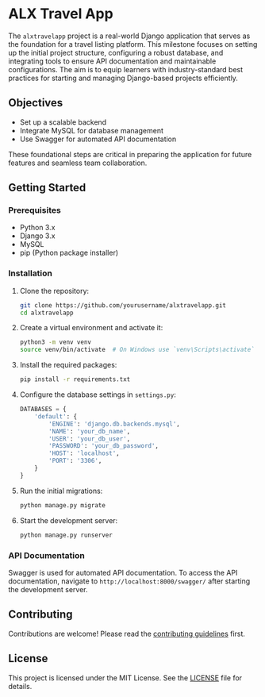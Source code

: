 # ALX Travel App

The `alxtravelapp` project is a real-world Django application that serves as the foundation for a travel listing platform. This milestone focuses on setting up the initial project structure, configuring a robust database, and integrating tools to ensure API documentation and maintainable configurations. The aim is to equip learners with industry-standard best practices for starting and managing Django-based projects efficiently.

## Objectives

- Set up a scalable backend
- Integrate MySQL for database management
- Use Swagger for automated API documentation

These foundational steps are critical in preparing the application for future features and seamless team collaboration.

## Getting Started

### Prerequisites

- Python 3.x
- Django 3.x
- MySQL
- pip (Python package installer)

### Installation

1. Clone the repository:
    ```bash
    git clone https://github.com/yourusername/alxtravelapp.git
    cd alxtravelapp
    ```

2. Create a virtual environment and activate it:
    ```bash
    python3 -m venv venv
    source venv/bin/activate  # On Windows use `venv\Scripts\activate`
    ```

3. Install the required packages:
    ```bash
    pip install -r requirements.txt
    ```

4. Configure the database settings in `settings.py`:
    ```python
    DATABASES = {
        'default': {
            'ENGINE': 'django.db.backends.mysql',
            'NAME': 'your_db_name',
            'USER': 'your_db_user',
            'PASSWORD': 'your_db_password',
            'HOST': 'localhost',
            'PORT': '3306',
        }
    }
    ```

5. Run the initial migrations:
    ```bash
    python manage.py migrate
    ```

6. Start the development server:
    ```bash
    python manage.py runserver
    ```

### API Documentation

Swagger is used for automated API documentation. To access the API documentation, navigate to `http://localhost:8000/swagger/` after starting the development server.

## Contributing

Contributions are welcome! Please read the [contributing guidelines](CONTRIBUTING.md) first.

## License

This project is licensed under the MIT License. See the [LICENSE](LICENSE) file for details.